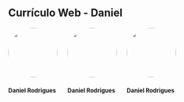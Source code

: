 ## Currículo Web - Daniel

<div style="display: flex; flex-direction: row; gap: 20px;">
  <div style="display: flex; flex-direction: column; gap: 20px;">
    <img style="border-radius: 50%;" src="https://github.com/DanielRogs.png" width="100px;"/>
    <sub><b>Daniel Rodrigues</b></sub>
  </div>
  <div style="display: flex; flex-direction: column; gap: 20px;">
    <img style="border-radius: 50%;" src="https://github.com/DanielRogs.png" width="100px;"/>
    <sub><b>Daniel Rodrigues</b></sub>
  </div>
  <div style="display: flex; flex-direction: column; gap: 20px;">
    <img style="border-radius: 50%;" src="https://github.com/DanielRogs.png" width="100px;"/>
    <sub><b>Daniel Rodrigues</b></sub>
  </div>
</div>
